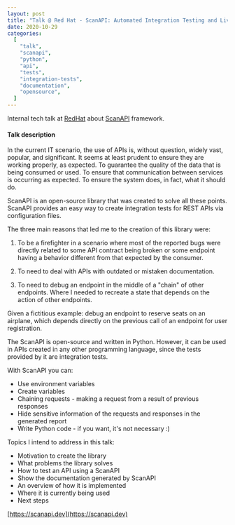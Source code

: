 ```yaml
---
layout: post
title: "Talk @ Red Hat - ScanAPI: Automated Integration Testing and Live Documentation for your API"
date: 2020-10-29
categories:
  [
    "talk",
    "scanapi",
    "python",
    "api",
    "tests",
    "integration-tests",
    "documentation",
    "opensource",
  ]
---
```


Internal tech talk at [RedHat](https://www.redhat.com/pt-br) about [ScanAPI](https://scanapi.dev) framework.

#### Talk description

In the current IT scenario, the use of APIs is, without question, widely vast, popular, and significant. It seems at least prudent to ensure they are working properly, as expected. To guarantee the quality of the data that is being consumed or used. To ensure that communication between services is occurring as expected. To ensure the system does, in fact, what it should do.

ScanAPI is an open-source library that was created to solve all these points. ScanAPI provides an easy way to create integration tests for REST APIs via configuration files.

The three main reasons that led me to the creation of this library were:

1. To be a firefighter in a scenario where most of the reported bugs were directly related to some API contract being broken or some endpoint having a behavior different from that expected by the consumer.

2. To need to deal with APIs with outdated or mistaken documentation.

3. To need to debug an endpoint in the middle of a "chain" of other endpoints. Where I needed to recreate a state that depends on the action of other endpoints.

Given a fictitious example: debug an endpoint to reserve seats on an airplane, which depends directly on the previous call of an endpoint for user registration.

The ScanAPI is open-source and written in Python. However, it can be used in APIs created in any other programming language, since the tests provided by it are integration tests.

With ScanAPI you can:

- Use environment variables
- Create variables
- Chaining requests - making a request from a result of previous responses
- Hide sensitive information of the requests and responses in the generated report
- Write Python code - if you want, it's not necessary :)

Topics I intend to address in this talk:

- Motivation to create the library
- What problems the library solves
- How to test an API using a ScanAPI
- Show the documentation generated by ScanAPI
- An overview of how it is implemented
- Where it is currently being used
- Next steps

[https://scanapi.dev](https://scanapi.dev)

<script async class="speakerdeck-embed" data-id="a40377f817f645a095c70e3e13e1f576" data-ratio="1.77777777777778" src="//speakerdeck.com/assets/embed.js"></script>
